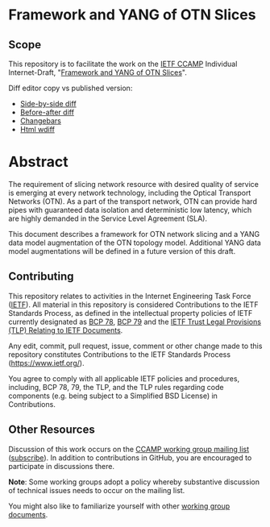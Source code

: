# Framework and YANG of OTN Slices

## Scope

This repository is to facilitate the work on the [IETF CCAMP](https://datatracker.ietf.org/wg/ccamp/documents/) Individual Internet-Draft, "[Framework and YANG of OTN Slices](https://datatracker.ietf.org/doc/draft-zheng-ccamp-yang-otn-slicing/)".

Diff editor copy vs published version:
- [Side-by-side diff](https://www.ietf.org/rfcdiff?url1=draft-zheng-ccamp-yang-otn-slicing&url2=https://raw.githubusercontent.com/aguoietf/ietf-ccamp-yang-otn-slicing/main/draft-zheng-ccamp-yang-otn-slicing.txt)
- [Before-after diff](https://www.ietf.org/rfcdiff?difftype=--abdiff&url1=draft-zheng-ccamp-yang-otn-slicing&url2=https://raw.githubusercontent.com/aguoietf/ietf-ccamp-yang-otn-slicing/main/draft-zheng-ccamp-yang-otn-slicing.txt)
- [Changebars](https://www.ietf.org/rfcdiff?difftype=--chbars&url1=draft-zheng-ccamp-yang-otn-slicing&url2=https://raw.githubusercontent.com/aguoietf/ietf-ccamp-yang-otn-slicing/main/draft-zheng-ccamp-yang-otn-slicing.txt)
- [Html wdiff](https://www.ietf.org/rfcdiff?difftype=--hwdiff&url1=draft-zheng-ccamp-yang-otn-slicing&url2=https://raw.githubusercontent.com/aguoietf/ietf-ccamp-yang-otn-slicing/main/draft-zheng-ccamp-yang-otn-slicing.txt)

# Abstract

   The requirement of slicing network resource with desired quality of
   service is emerging at every network technology, including the
   Optical Transport Networks (OTN). As a part of the transport network,
   OTN can provide hard pipes with guaranteed data isolation and
   deterministic low latency, which are highly demanded in the Service
   Level Agreement (SLA).

   This document describes a framework for OTN network slicing and a
   YANG data model augmentation of the OTN topology model. Additional
   YANG data model augmentations will be defined in a future version of
   this draft.

## Contributing

This repository relates to activities in the Internet Engineering Task Force
([IETF](https://www.ietf.org/)). All material in this repository is considered
Contributions to the IETF Standards Process, as defined in the intellectual
property policies of IETF currently designated as
[BCP 78](https://www.rfc-editor.org/info/bcp78),
[BCP 79](https://www.rfc-editor.org/info/bcp79) and the
[IETF Trust Legal Provisions (TLP) Relating to IETF Documents](http://trustee.ietf.org/trust-legal-provisions.html).

Any edit, commit, pull request, issue, comment or other change made to this
repository constitutes Contributions to the IETF Standards Process
(https://www.ietf.org/).

You agree to comply with all applicable IETF policies and procedures, including,
BCP 78, 79, the TLP, and the TLP rules regarding code components (e.g. being
subject to a Simplified BSD License) in Contributions.


## Other Resources

Discussion of this work occurs on the
[CCAMP working group mailing list](https://mailarchive.ietf.org/arch/browse/ccamp/)
([subscribe](https://www.ietf.org/mailman/listinfo/ccamp)).  In addition to
contributions in GitHub, you are encouraged to participate in discussions there.

**Note**: Some working groups adopt a policy whereby substantive discussion of
technical issues needs to occur on the mailing list.

You might also like to familiarize yourself with other
[working group documents](https://datatracker.ietf.org/wg/ccamp/documents/).
